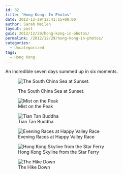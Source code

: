 ```yaml
---
id: 82
title: 'Hong Kong: In Photos'
date: 2012-12-29T12:41:15+00:00
author: Sarah Meilen
layout: post
guid: 2012/12/29/hong-kong-in-photos/
permalink: /2012/12/29/hong-kong-in-photos/
categories:
  - Uncategorized
tags:
  - Hong Kong
---
```

An incredible seven days summed up in six moments.<figure style="width: 2500px" class="wp-caption alignnone">

![The South China Sea at Sunset.](http://static1.squarespace.com/static/5064cb5984ae62abc9229999/5064cb5a84ae62abc92299ae/50dee74be4b00220dc798b66/1432178562094/2012-12-16+17.03.56.jpg.56.jpg?format=original)<figcaption class="wp-caption-text">The South China Sea at Sunset.</figcaption></figure> <figure style="width: 2500px" class="wp-caption alignnone">![Mist on the Peak](http://static1.squarespace.com/static/5064cb5984ae62abc9229999/5064cb5a84ae62abc92299ae/50dee848e4b03955129b2f4d/1432178569118/2012-12-17+10.17.23.jpg.23.jpg?format=original)<figcaption class="wp-caption-text">Mist on the Peak</figcaption></figure> <figure style="width: 2500px" class="wp-caption alignnone">![Tian Tan Buddha](http://static1.squarespace.com/static/5064cb5984ae62abc9229999/5064cb5a84ae62abc92299ae/50deead9e4b0c2f49766650d/1432178559517/2012-12-17+15.09.59.jpg.59.jpg?format=original)<figcaption class="wp-caption-text">Tian Tan Buddha</figcaption></figure> <figure style="width: 2500px" class="wp-caption alignnone">![Evening Races at Happy Valley Race](http://static1.squarespace.com/static/5064cb5984ae62abc9229999/5064cb5a84ae62abc92299ae/50dee957e4b03955129b3013/1432178562543/2012-12-19+21.54.02.jpg.02.jpg?format=original)<figcaption class="wp-caption-text">Evening Races at Happy Valley Race</figcaption></figure> <figure style="width: 2500px" class="wp-caption alignnone">![Hong Kong Skyline from the Star Ferry](http://static1.squarespace.com/static/5064cb5984ae62abc9229999/5064cb5a84ae62abc92299ae/50deec14e4b0a05702abafa9/1432178561764/2012-12-21+18.10.18.jpg.18.jpg?format=original)<figcaption class="wp-caption-text">Hong Kong Skyline from the Star Ferry</figcaption></figure> <figure style="width: 2500px" class="wp-caption alignnone">![The Hike Down](http://static1.squarespace.com/static/5064cb5984ae62abc9229999/5064cb5a84ae62abc92299ae/50dee9fee4b0a05702abab11/1432178577348/2012-12-21+08.54.34.jpg.34.jpg?format=original)<figcaption class="wp-caption-text">The Hike Down</figcaption></figure>
